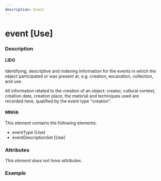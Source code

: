 ```yaml
---
description: Event
---
```


# event \[Use\]

### Description

#### LIDO

Identifying, descriptive and indexing information for the events in which the object participated or was present at, e.g. creation, excavation, collection, and use.

All information related to the creation of an object: creator, cutlural context, creation date, creation place, the material and techniques used are recorded here, qualified by the event type "creation".

#### MNHA

This element contains the following elements:

* eventType \[Use\]
* eventDescriptionSet \[Use\]

### Attributes

_This element does not have attributes._

### Example

